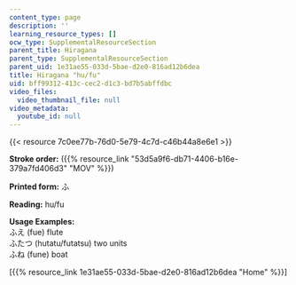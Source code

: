 ```yaml
---
content_type: page
description: ''
learning_resource_types: []
ocw_type: SupplementalResourceSection
parent_title: Hiragana
parent_type: SupplementalResourceSection
parent_uid: 1e31ae55-033d-5bae-d2e0-816ad12b6dea
title: Hiragana "hu/fu"
uid: bff99312-413c-cec2-d1c3-bd7b5abffdbc
video_files:
  video_thumbnail_file: null
video_metadata:
  youtube_id: null
---
```


{{< resource 7c0ee77b-76d0-5e79-4c7d-c46b44a8e6e1 >}}

**Stroke order:** ({{% resource_link "53d5a9f6-db71-4406-b16e-379a7fd406d3" "MOV" %}})

**Printed form:** ふ

**Reading:** hu/fu

**Usage Examples:**  
ふえ (fue) flute  
ふたつ (hutatu/futatsu) two units  
ふね (fune) boat

  
\[{{% resource_link 1e31ae55-033d-5bae-d2e0-816ad12b6dea "Home" %}}\]
